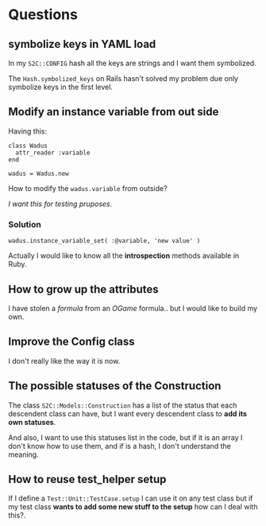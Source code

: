 # Questions

## symbolize keys in YAML load

In my `S2C::CONFIG` hash all the keys are strings and I want them symbolized.

The `Hash.symbolized_keys` on Rails hasn't solved my problem due only symbolize keys in the first level.

## Modify an instance variable from out side

Having this:

    class Wadus
      attr_reader :variable
    end
    
    wadus = Wadus.new
    
How to modify the `wadus.variable` from outside?

_I want this for testing pruposes._

### Solution

    wadus.instance_variable_set( :@variable, 'new value' )

Actually I would like to know all the **introspection** methods available in Ruby.
    
## How to grow up the attributes

I have stolen a _formula_ from an _OGame_ formula.. but I would like to build my own.

## Improve the Config class

I don't really like the way it is now.


## The possible statuses of the Construction

The class `S2C::Models::Construction` has a list of the status that each descendent class can have, but I want every descendent class to **add its own statuses**.

And also, I want to use this statuses list in the code, but if it is an array I don't know how to use them, and if is a hash, I don't understand the meaning.

## How to reuse test_helper setup

If I define a `Test::Unit::TestCase.setup` I can use it on any test class but if my test class **wants to add some new stuff to the setup** how can I deal with this?.
